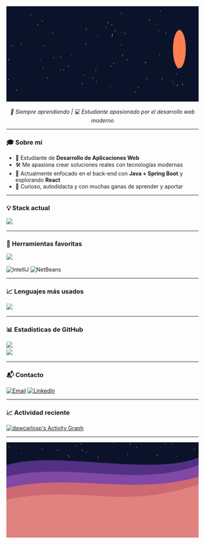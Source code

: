 <img src="https://raw.githubusercontent.com/dawcarlosp/dawcarlosp/main/header_split_animated_fixed.svg" width="100%" height="250px" />

<p align="center">
  <em>🧠 Siempre aprendiendo | 💻 Estudiante apasionado por el desarrollo web moderno</em>
</p>

---

### 🎓 Sobre mí

* 📍 Estudiante de **Desarrollo de Aplicaciones Web**
* 🛠️ Me apasiona crear soluciones reales con tecnologías modernas
* 🚀 Actualmente enfocado en el back-end con **Java + Spring Boot** y explorando **React**
* 🧩 Curioso, autodidacta y con muchas ganas de aprender y aportar

---

### 💡 Stack actual

<img src="https://skillicons.dev/icons?i=java,spring,php,laravel,react,mysql,docker,html,css,git" />

---

### 🧰 Herramientas favoritas

<img src="https://skillicons.dev/icons?i=vscode,postman,mysql" />

![IntelliJ](https://img.shields.io/badge/IDE-IntelliJ%20IDEA-red?logo=intellijidea\&logoColor=white\&style=for-the-badge)
![NetBeans](https://img.shields.io/badge/IDE-NetBeans-blue?logo=apachenetbeanside\&logoColor=white\&style=for-the-badge)

---

### 📈 Lenguajes más usados

<img src="https://github-readme-stats.vercel.app/api/top-langs/?username=dawcarlosp&layout=compact&theme=github_dark&langs_count=8" />

---

### 📊 Estadísticas de GitHub

<img src="https://github-readme-stats.vercel.app/api?username=dawcarlosp&show_icons=true&theme=github_dark" />
<br/>
<img src="https://streak-stats.demolab.com?user=dawcarlosp&theme=github-dark&hide_border=true" />

---

### 📬 Contacto

[![Email](https://img.shields.io/badge/Email-dawcarlospereira@gmail.com-D14836?style=for-the-badge\&logo=gmail\&logoColor=white)](mailto:dawcarlospereira@gmail.com)
[![LinkedIn](https://img.shields.io/badge/LinkedIn-Carlos%20Pereira-0A66C2?style=for-the-badge\&logo=linkedin\&logoColor=white)](https://es.linkedin.com/in/carlos-pereira-285815334)

---

### 📈 Actividad reciente

[![dawcarlosp's Activity Graph](https://github-readme-activity-graph.vercel.app/graph?username=dawcarlosp\&theme=github-dark\&hide_border=true)](https://github.com/ashutosh00710/github-readme-activity-graph)

---

<img src="https://raw.githubusercontent.com/dawcarlosp/dawcarlosp/main/footer_waves_dynamic.svg" width="100%" height="250px" />
